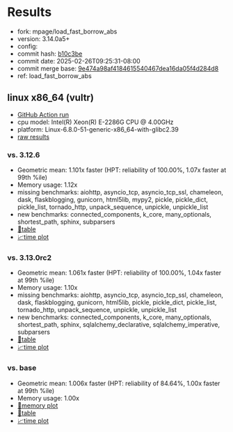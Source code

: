 # Results

- fork: mpage/load_fast_borrow_abs
- version: 3.14.0a5+
- config: 
- commit hash: [b10c3be](https://github.com/mpage/cpython/commit/b10c3be)
- commit date: 2025-02-26T09:25:31-08:00
- commit merge base: [9e474a98af4184615540467dea16da05f4d284d8](https://github.com/python/cpython/commit/9e474a98af4184615540467dea16da05f4d284d8)
- ref: load_fast_borrow_abs

## linux x86_64 (vultr)

- [GitHub Action run](https://github.com/facebookexperimental/free-threading-benchmarking/actions/runs/13550277224)
- cpu model: Intel(R) Xeon(R) E-2286G CPU @ 4.00GHz
- platform: Linux-6.8.0-51-generic-x86_64-with-glibc2.39
- [raw results](bm-20250226-vultr-x86_64-mpage-load_fast_borrow_abs-3.14.0a5%2B-b10c3be.json)

### vs. 3.12.6

- Geometric mean: 1.101x faster (HPT: reliability of 100.00%, 1.07x faster at 99th %ile)
- Memory usage: 1.12x
- missing benchmarks: aiohttp, asyncio_tcp, asyncio_tcp_ssl, chameleon, dask, flaskblogging, gunicorn, html5lib, mypy2, pickle, pickle_dict, pickle_list, tornado_http, unpack_sequence, unpickle, unpickle_list
- new benchmarks: connected_components, k_core, many_optionals, shortest_path, sphinx, subparsers
- [📄table](bm-20250226-vultr-x86_64-mpage-load_fast_borrow_abs-3.14.0a5%2B-b10c3be-vs-3.12.6.md)
- [📈time plot](bm-20250226-vultr-x86_64-mpage-load_fast_borrow_abs-3.14.0a5%2B-b10c3be-vs-3.12.6.svg)

### vs. 3.13.0rc2

- Geometric mean: 1.061x faster (HPT: reliability of 100.00%, 1.04x faster at 99th %ile)
- Memory usage: 1.10x
- missing benchmarks: aiohttp, asyncio_tcp, asyncio_tcp_ssl, chameleon, dask, flaskblogging, gunicorn, html5lib, pickle, pickle_dict, pickle_list, tornado_http, unpack_sequence, unpickle, unpickle_list
- new benchmarks: connected_components, k_core, many_optionals, shortest_path, sphinx, sqlalchemy_declarative, sqlalchemy_imperative, subparsers
- [📄table](bm-20250226-vultr-x86_64-mpage-load_fast_borrow_abs-3.14.0a5%2B-b10c3be-vs-3.13.0rc2.md)
- [📈time plot](bm-20250226-vultr-x86_64-mpage-load_fast_borrow_abs-3.14.0a5%2B-b10c3be-vs-3.13.0rc2.svg)

### vs. base

- Geometric mean: 1.006x faster (HPT: reliability of 84.64%, 1.00x faster at 99th %ile)
- Memory usage: 1.00x
- [🧠memory plot](bm-20250226-vultr-x86_64-mpage-load_fast_borrow_abs-3.14.0a5%2B-b10c3be-vs-base-mem.svg)
- [📄table](bm-20250226-vultr-x86_64-mpage-load_fast_borrow_abs-3.14.0a5%2B-b10c3be-vs-base.md)
- [📈time plot](bm-20250226-vultr-x86_64-mpage-load_fast_borrow_abs-3.14.0a5%2B-b10c3be-vs-base.svg)

